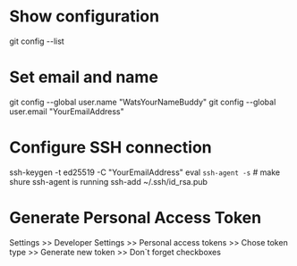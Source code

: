 # Show configuration
git config --list

# Set email and name
git config --global user.name "WatsYourNameBuddy"
git config --global user.email "YourEmailAddress"

# Configure SSH connection
ssh-keygen -t ed25519 -C "YourEmailAddress"
eval `ssh-agent -s` # make shure ssh-agent is running
ssh-add ~/.ssh/id_rsa.pub

# Generate Personal Access Token
Settings >> Developer Settings >> Personal access tokens >> 
Chose token type >> Generate new token >> Don`t forget checkboxes



